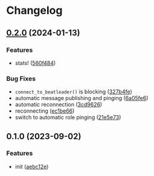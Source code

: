 # Changelog

## [0.2.0](https://github.com/BeatLeader/blstatusbot/compare/v0.1.0...v0.2.0) (2024-01-13)


### Features

* stats! ([560f484](https://github.com/BeatLeader/blstatusbot/commit/560f484f6ea6f54730a46979e2eee98ac6d756a1))


### Bug Fixes

* `connect_to_beatleader()` is blocking ([327b4fe](https://github.com/BeatLeader/blstatusbot/commit/327b4fec7ef55e1091dd35cc77fedb7da176f700))
* automatic message publishing and pinging ([6a05fe6](https://github.com/BeatLeader/blstatusbot/commit/6a05fe6c32fe59d19e225c41515598bdc2a9a3cf))
* automatic reconnection ([3cd9626](https://github.com/BeatLeader/blstatusbot/commit/3cd9626318e28c7f284069f583d4cbf205e070e0))
* reconnecting ([ec1be66](https://github.com/BeatLeader/blstatusbot/commit/ec1be66acbd845c59009f9120d4bdc9c02a517f8))
* switch to automatic role pinging ([21e5e73](https://github.com/BeatLeader/blstatusbot/commit/21e5e7317f874e368c67262946990dc18eac7909))

## 0.1.0 (2023-09-02)


### Features

* init ([aebc12e](https://github.com/ChecksumDev/blstatusbot/commit/aebc12e09d8d2361dfbbeccba36aa99bb54a700d))
